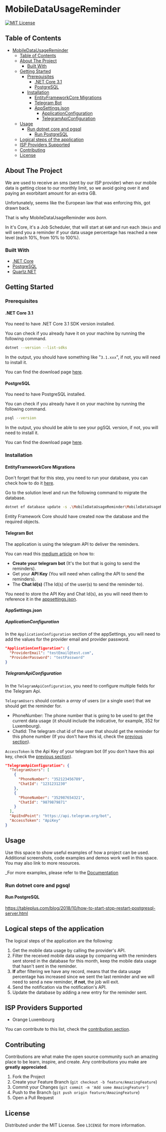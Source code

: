 # MobileDataUsageReminder

[![MIT License][license-shield]][license-url]

## Table of Contents

- [MobileDataUsageReminder](#mobiledatausagereminder)
  - [Table of Contents](#table-of-contents)
  - [About The Project](#about-the-project)
    - [Built With](#built-with)
  - [Getting Started](#getting-started)
    - [Prerequisites](#prerequisites)
      - [.NET Core 3.1](#net-core-31)
      - [PostgreSQL](#postgresql)
    - [Installation](#installation)
      - [EntityFrameworkCore Migrations](#entityframeworkcore-migrations)
      - [Telegram Bot](#telegram-bot)
      - [AppSettings.json](#appsettingsjson)
        - [ApplicationConfiguration](#applicationconfiguration)
        - [TelegramApiConfiguration](#telegramapiconfiguration)
  - [Usage](#usage)
    - [Run dotnet core and pgsql](#run-dotnet-core-and-pgsql)
      - [Run PostgreSQL](#run-postgresql)
  - [Logical steps of the application](#logical-steps-of-the-application)
  - [ISP Providers Supported](#isp-providers-supported)
  - [Contributing](#contributing)
  - [License](#license)

## About The Project

We are used to receive an sms (sent by our ISP provider) when our mobile data is getting close to our monthly limit, so we avoid going over it and paying an exorbitant amount for an extra GB.

Unfortunately, seems like the European law that was enforcing this, got drawn back.

That is why MobileDataUsageReminder *was born*.

In it's Core, it's a Job Scheduler, that will start at `6AM` and run each `30min` and will send you a reminder if your data usage percentage has reached a new level (each 10%, from 10% to 100%).

### Built With
* [.NET Core](https://dotnet.microsoft.com/)
* [PostgreSQL](https://www.postgresql.org/)
* [Quartz.NET](https://www.quartz-scheduler.net/)

## Getting Started

### Prerequisites

#### .NET Core 3.1

You need to have .NET Core 3.1 SDK version installed.

You can check if you already have it on your machine by running the following command.

```sh
dotnet --version --list-sdks
```

In the output, you should have something like "`3.1.xxx`", if not, you will need to install it.

You can find the download page [here](https://dotnet.microsoft.com/download/dotnet-core/3.1).

#### PostgreSQL

You need to have PostgreSQL installed.

You can check if you already have it on your machine by running the following command.

```sh
psql --version
```

In the output, you should be able to see your pgSQL version, if not, you will need to install it.

You can find the download page [here](https://www.postgresql.org/download/).

### Installation

#### EntityFrameworkCore Migrations

Don't forget that for this step, you need to run your database, you can check how to do it [here](#run-postgresql).

Go to the solution level and run the following command to migrate the database.

```sh
dotnet ef database update -s .\MobileDataUsageReminder\MobileDataUsageReminder.csproj -p .\MobileDataUsageReminder.Dal\MobileDataUsageReminder.DAL.csproj
```

Entity Framework Core should have created now the database and the required objects.

#### Telegram Bot

The application is using the telegram API to deliver the reminders.

You can read this [medium article](https://medium.com/@wk0/send-and-receive-messages-with-the-telegram-api-17de9102ab78) on how to:
- **Create your telegram bot** (It's the bot that is going to send the reminders).
- Get your **API Key** (You will need when calling the API to send the reminders).
- The **Chat Id(s)** (The Id(s) of the user(s) to send the reminder to).

You need to store the API Key and Chat Id(s), as you will need them to reference it in the [appsettings.json](#appsettingsjson).

#### AppSettings.json

##### ApplicationConfiguration

In the `ApplicationConfiguration` section of the appSettings, you will need to add the values for the provider email and provider password.

```json
"ApplicationConfiguration": {
  "ProviderEmail": "testEmail@test.com",
  "ProviderPassword": "testPassword"
}
```

##### TelegramApiConfiguration

In the `TelegramApiConfiguration`, you need to configure multiple fields for the Telegram Api.

`TelegramUsers` should contain a *array* of users (or a single user) that we should get the reminder for.

- PhoneNumber: The phone number that is going to be used to get the current data usage (it should include the indicative, for example, 352 for Luxembourg).
- ChatId: The telegram chat id of the user that should get the reminder for this phone number (If you don't have this id, check the [previous section](#telegram-bot)).

`AccessToken` is the Api Key of your telegram bot (If you don't have this api key, check the [previous section](#telegram-bot)).

```json
"TelegramApiConfiguration": {
  "TelegramUsers": [
    {
      "PhoneNumber": "352123456789",
      "ChatId": "1231231230"
    },
    {
      "PhoneNumber": "352987654321",
      "ChatId": "9879879871"
    }
  ],
  "ApiEndPoint": "https://api.telegram.org/bot",
  "AccessToken": "ApiKey"
}
```

## Usage

Use this space to show useful examples of how a project can be used. Additional screenshots, code examples and demos work well in this space. You may also link to more resources.

_For more examples, please refer to the [Documentation](https://example.com)

### Run dotnet core and pgsql

#### Run PostgreSQL

https://tableplus.com/blog/2018/10/how-to-start-stop-restart-postgresql-server.html

## Logical steps of the application

The logical steps of the application are the following:

1. Get the mobile data usage by calling the provider's API.
2. Filter the received mobile data usage by comparing with the reminders sent stored in the database for this month, keep the mobile data usage that hasn't sent in the reminder.
4. **If** after filtering we have any record, means that the data usage percentage has increased since we sent the last reminder and we will need to send a new reminder, **if not**, the job will exit.
5. Send the notification via the notification's API.
6. Update the database by adding a new entry for the reminder sent.

## ISP Providers Supported

- Orange Luxembourg

You can contribute to this list, check the [contribution section](#contributing).

## Contributing

<!-- TODO Add providers and notifications gateway -->

Contributions are what make the open source community such an amazing place to be learn, inspire, and create. Any contributions you make are **greatly appreciated**.

1. Fork the Project
2. Create your Feature Branch (`git checkout -b feature/AmazingFeature`)
3. Commit your Changes (`git commit -m 'Add some AmazingFeature'`)
4. Push to the Branch (`git push origin feature/AmazingFeature`)
5. Open a Pull Request

## License

Distributed under the MIT License. See `LICENSE` for more information.


<!-- MARKDOWN LINKS & IMAGES -->
<!-- https://www.markdownguide.org/basic-syntax/#reference-style-links -->
[license-shield]: https://img.shields.io/github/license/othneildrew/Best-README-Template.svg?style=flat-square
[license-url]: https://github.com/Joaolfelicio/mobile-data-usage-reminder/blob/master/LICENSE
